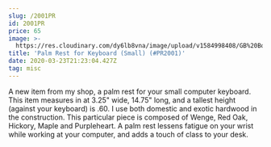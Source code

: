 ```yaml
---
slug: /2001PR
id: 2001PR
price: 65
image: >-
  https://res.cloudinary.com/dy6lb8vna/image/upload/v1584998408/GB%20Bowlworks%20Gallery/PR2001.jpg
title: 'Palm Rest for Keyboard (Small) (#PR2001)'
date: 2020-03-23T21:23:04.427Z
tag: misc
---
```

A new item from my shop, a palm rest for your small computer keyboard.  This item measures in at 3.25" wide, 14.75" long, and a tallest height (against your keyboard) is .60.  I use both domestic and exotic hardwood in the construction.  This particular piece is composed of Wenge, Red Oak, Hickory, Maple and Purpleheart.  A palm rest lessens fatigue on your wrist while working at your computer, and adds a touch of class to your desk.